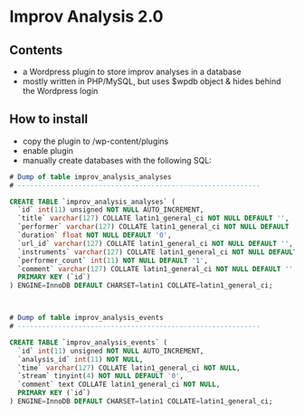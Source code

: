# Improv Analysis 2.0

## Contents

* a Wordpress plugin to store improv analyses in a database
* mostly written in PHP/MySQL, but uses $wpdb object & hides behind the Wordpress login

## How to install

* copy the plugin to /wp-content/plugins
* enable plugin
* manually create databases with the following SQL:

```sql
# Dump of table improv_analysis_analyses
# ------------------------------------------------------------

CREATE TABLE `improv_analysis_analyses` (
  `id` int(11) unsigned NOT NULL AUTO_INCREMENT,
  `title` varchar(127) COLLATE latin1_general_ci NOT NULL DEFAULT '',
  `performer` varchar(127) COLLATE latin1_general_ci NOT NULL DEFAULT '',
  `duration` float NOT NULL DEFAULT '0',
  `url_id` varchar(127) COLLATE latin1_general_ci NOT NULL DEFAULT '',
  `instruments` varchar(127) COLLATE latin1_general_ci NOT NULL DEFAULT '',
  `performer_count` int(11) NOT NULL DEFAULT '1',
  `comment` varchar(127) COLLATE latin1_general_ci NOT NULL DEFAULT '',
  PRIMARY KEY (`id`)
) ENGINE=InnoDB DEFAULT CHARSET=latin1 COLLATE=latin1_general_ci;



# Dump of table improv_analysis_events
# ------------------------------------------------------------

CREATE TABLE `improv_analysis_events` (
  `id` int(11) unsigned NOT NULL AUTO_INCREMENT,
  `analysis_id` int(11) NOT NULL,
  `time` varchar(127) COLLATE latin1_general_ci NOT NULL,
  `stream` tinyint(4) NOT NULL DEFAULT '0',
  `comment` text COLLATE latin1_general_ci NOT NULL,
  PRIMARY KEY (`id`)
) ENGINE=InnoDB DEFAULT CHARSET=latin1 COLLATE=latin1_general_ci;
```
